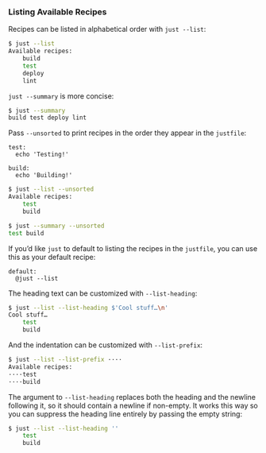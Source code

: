 ### Listing Available Recipes

Recipes can be listed in alphabetical order with `just --list`:

````sh
$ just --list
Available recipes:
    build
    test
    deploy
    lint
````

`just --summary` is more concise:

````sh
$ just --summary
build test deploy lint
````

Pass `--unsorted` to print recipes in the order they appear in the `justfile`:

````make
test:
  echo 'Testing!'

build:
  echo 'Building!'
````

````sh
$ just --list --unsorted
Available recipes:
    test
    build
````

````sh
$ just --summary --unsorted
test build
````

If you’d like `just` to default to listing the recipes in the `justfile`, you can use this as your default recipe:

````make
default:
  @just --list
````

The heading text can be customized with `--list-heading`:

````sh
$ just --list --list-heading $'Cool stuff…\n'
Cool stuff…
    test
    build
````

And the indentation can be customized with `--list-prefix`:

````sh
$ just --list --list-prefix ····
Available recipes:
····test
····build
````

The argument to `--list-heading` replaces both the heading and the newline following it, so it should contain a newline if non-empty. It works this way so you can suppress the heading line entirely by passing the empty string:

````sh
$ just --list --list-heading ''
    test
    build
````